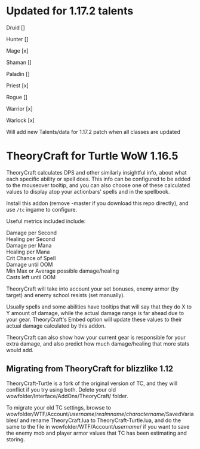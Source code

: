 # Updated for 1.17.2 talents
Druid []

Hunter []

Mage [x]

Shaman []

Paladin []

Priest [x]

Rogue []

Warrior [x]

Warlock [x]

Will add new Talents/data for 1.17.2 patch when all classes are updated

# TheoryCraft for Turtle WoW 1.16.5

TheoryCraft calculates DPS and other similarly insightful info, about what each specific ability or spell does. 
This info can be configured to be added to the mouseover tooltip, 
and you can also choose one of these calculated values to display atop your actionbars' spells and in the spellbook.

Install this addon (remove -master if you download this repo directly), and use `/tc` ingame to configure.

Useful metrics included include:

Damage per Second  
Healing per Second   
Damage per Mana  
Healing per Mana  
Crit Chance of Spell  
Damage until OOM  
Min Max or Average possible damage/healing  
Casts left until OOM  

TheoryCraft will take into account your set bonuses, enemy armor (by target) and enemy school resists (set manually).

Usually spells and some abilities have tooltips that will say that they do X to Y amount of damage, 
while the actual damage range is far ahead due to your gear. 
TheoryCraft's Embed option will update these values to their actual damage calculated by this addon.

TheoryCraft can also show how your current gear is responsible for your extra damage, 
and also predict how much damage/healing that more stats would add.

## Migrating from TheoryCraft for blizzlike 1.12
TheoryCraft-Turtle is a fork of the original version of TC, and they will conflict if you try using both. 
Delete your old wowfolder/Interface/AddOns/TheoryCraft/ folder.

To migrate your old TC settings, browse to wowfolder/WTF/Account/*username*/*realmname*/*charactername*/SavedVariables/ 
and rename TheoryCraft.lua to TheoryCraft-Turtle.lua, and do the same to the file in wowfolder/WTF/Account/*username*/ 
if you want to save the enemy mob and player armor values that TC has been estimating and storing.
